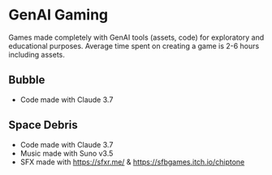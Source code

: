 # GenAI Gaming
 Games made completely with GenAI tools (assets, code) for exploratory and educational purposes. Average time spent on creating a game is 2-6 hours including assets.

## Bubble
- Code made with Claude 3.7

## Space Debris
- Code made with Claude 3.7
- Music made with Suno v3.5
- SFX made with https://sfxr.me/ & https://sfbgames.itch.io/chiptone
